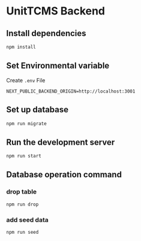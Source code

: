 # UnitTCMS Backend

## Install dependencies

```bash
npm install
```

## Set Environmental variable

Create `.env` File

```
NEXT_PUBLIC_BACKEND_ORIGIN=http://localhost:3001
```

## Set up database

```bash
npm run migrate
```

## Run the development server

```bash
npm run start
```

## Database operation command

### drop table

```bash
npm run drop
```

### add seed data

```bash
npm run seed
```
